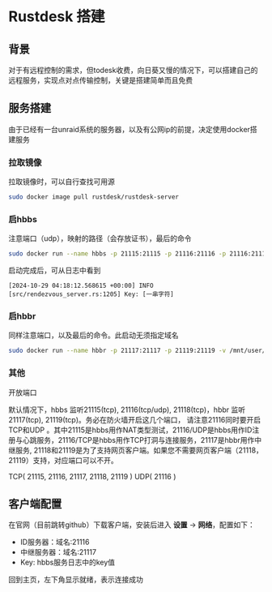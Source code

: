 # Rustdesk 搭建

## 背景

对于有远程控制的需求，但todesk收费，向日葵又慢的情况下，可以搭建自己的远程服务，实现点对点传输控制，关键是搭建简单而且免费

## 服务搭建

由于已经有一台unraid系统的服务器，以及有公网ip的前提，决定使用docker搭建服务

### 拉取镜像

拉取镜像时，可以自行查找可用源

```bash
sudo docker image pull rustdesk/rustdesk-server
```

### 启hbbs

注意端口（udp），映射的路径（会存放证书），最后的命令

```bash
sudo docker run --name hbbs -p 21115:21115 -p 21116:21116 -p 21116:21116/udp -p 21118:21118 -v /mnt/user/appdata/rustdesk:/root -td rustdesk/rustdesk-server hbbs -r [域名或公网IP]
```

启动完成后，可从日志中看到

```
[2024-10-29 04:18:12.568615 +00:00] INFO [src/rendezvous_server.rs:1205] Key: [一串字符]
```

### 启hbbr

同样注意端口，以及最后的命令。此启动无须指定域名

```bash
sudo docker run --name hbbr -p 21117:21117 -p 21119:21119 -v /mnt/user/appdata/rustdesk:/root -td rustdesk/rustdesk-server hbbr
```

### 其他

开放端口

默认情况下，hbbs 监听21115(tcp), 21116(tcp/udp), 21118(tcp)，hbbr 监听21117(tcp), 21119(tcp)。务必在防火墙开启这几个端口， 请注意21116同时要开启TCP和UDP 。其中21115是hbbs用作NAT类型测试，21116/UDP是hbbs用作ID注册与心跳服务，21116/TCP是hbbs用作TCP打洞与连接服务，21117是hbbr用作中继服务, 21118和21119是为了支持网页客户端。如果您不需要网页客户端（21118，21119）支持，对应端口可以不开。

TCP( 21115, 21116, 21117, 21118, 21119 )
UDP( 21116 )

## 客户端配置

在官网（目前跳转github）下载客户端，安装后进入 **设置** -> **网络**，配置如下：

- ID服务器：域名:21116
- 中继服务器：域名:21117
- Key: hbbs服务日志中的key值

回到主页，左下角显示就绪，表示连接成功


